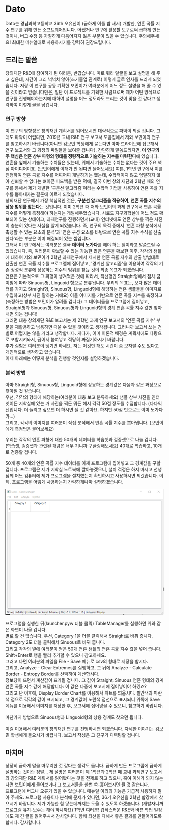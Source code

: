 # Dato
 Dato는 경남과학고등학교 36th 오유신이 (급하게 이틀 밤 새서) 개발한, 연흔 곡률 지수 연구를 위해 만든 소프트웨어입니다. 어쨌거나 연구에 활용할 도구로써 급하게 만든 것이니, 버그 수정 등 자잘하게 다듬어지지 않은 부분이 있을 수 있습니다. 주의해주세요! 최대한 메뉴얼대로 사용하시기를 강력히 권장드립니다.
 
## 드리는 말씀
 창의재단 R&E에 참여하게 된 여러분, 반갑습니다. 따로 뭐라 얼굴을 보고 설명을 해 주고 싶은데, 시간이 그리 넉넉치 않아(조기졸업 관계로) 이렇게 글로 인사를 드리게 되었습니다. 저랑 이 연구를 공동 기획한 보민이가 여러분에게 어느 정도 설명을 해 줄 수 있을 것이라고 믿습니다만은, 일단 이 프로젝트를 기획한 사람으로써 제가 어떤 방식으로 연구를 진행해야하는지에 대하여 설명을 어느 정도라도 드리는 것이 맞을 것 같다고 생각하여 이렇게 글을 남깁니다.
 
### 연구 방향
 이 연구의 방향성은 창의재단 계획서를 읽어보시면 대략적으로 파악이 되실 겁니다. 그래도 파악이 어렵다면, 2019년 교내 R&E 연구 보고서 모음집에서 저와 보민이의 연구를 참고하시기 바랍니다(아니면 김보민 학생에게 묻는다면 아마 드라이브에 접근해서 연구 보고서와 그 과정의 파일들을 보여줄 겁니다). 간단하게 말씀드리자면, **이 연구의 주 핵심은 연흔 상부 파형의 형태를 정량적으로 기술하는 지수를 마련한다**에 있습니다. 연흔을 옆에서 기술하는 수치들은 있는데, 위에서 기술하는 수치는 없다는 것이 주요 핵심 아이디어이죠. (보민이에게 이해가 안 된다면 물어보세요) 여튼, 1학년 연구에서 이를 진행하여 연흔 곡률 지수를 어찌어찌 개발하기는 했는데, 수학적이지 않고 엄밀하지 않아 신뢰할 수 없다는 뼈아픈 피드백을 받은 덕에, 결국 이번 창의 재단과 2학년 때의 연구를 통해서 제가 개발한 '구분선 알고리즘'이라는 수학적 기법을 사용하여 연흔 곡률 지수를 뽑아내자는 결론에 이르게 되었습니다.
<br>
  창의재단 연구에서 가장 핵심적인 것은, **구분선 알고리즘을 적용하여, 연흔 곡률 지수의 상응 범위를 찾는다**는 것입니다. 이미 2학년 때 저와 보민이의 과제 연구에서 연흔 곡률 지수를 어떻게 측정해야 하는지는 개발해두었습니다. 시료도 지구과학실에 어느 정도 확보되어 있는 상태이고, 과제연구를 진행하면서(교내) 인터넷에도 연흔 상부를 찍은 사진이 충분히 있다는 사실을 알게 되었습니다. 즉, 연구의 목적 중에서 '연흔 파형 분석에서 측정할 수 있는 요소의 분석'과 '연흔 구성 요소를 바탕으로 연흔 곡률 지수 수식을 산출한다'라는 부분은 이미 해결되어 있는 셈입니다.
  <br>
 그래서 이 연구에서는 여러분은 결국 **데이터 노가다**를 해야 하는 셈이라고 말씀드릴 수 있겠습니다. 즉, 여러분이 확보할 수 있는 가능한 많은 연흔을 확보한 이후, 각각의 샘플에 대하여 저와 보민이가 2학년 과제연구에서 제시한 연흔 곡률 지수의 산출 방법대로 산출한 연흔 곡률 지수를 프로그램에 집어넣고, '경계선 알고리즘'을 이용하여 각각의 기존 정성적 분류에 상응하는 지수의 범위를 찾늕 것이 최종 목표가 되겠습니다.
 <br>
 연흔은 기본적으로 그 파형이 생겨먹은 것에 따라서, 직선형인 Straight형에서 점차 굽이침에 따라 Sinuous형, Linguoid 형으로 분류됩니다. 우리의 목표는, 보다 많은 데이터를 가지고 Straight형, Sinuous형, Linguoid형에 해당하는 연흔 샘플들을 이미지로 수집하고(상부 사진 말하는 거에요) 이들 이미지를 기반으로 연흔 곡률 지수를 측정하고(측정하는 방법은 보민이가 알려줄 겁니다) 그 데이터들을 프로그램에 집어넣고, Straight형과 Sinuous형, Sinuous형과 Linguoid형의 경계 연흔 곡률 지수 값만 찾아내면 되는 겁니다!
 <br>
 그러면 대충 창의재단 R&E 보고서는 제 2학년 과제 연구 보고서의 '연흔 곡률 지수' 부분을 재활용하고 남용하면 때울 수 있을 것이라고 생각됩니다. 그러니까 보고서 쓰는 건 별로 어렵지는 않을 거라고 생각합니다. 게다가, 이미 이론적 배경은 계획서에도 다량으로 포함시켜놔서, 긁어서 붙여넣고 적당히 짜집기하시기 바랍니다.
 <br>
 추가 실험은 여러분이 땡기면 하세요. 저는 이것만 해도 시간이 좀 모자랄 수도 있다고 개인적으로 생각하고 있습니다.
 <br>
 이제 아래에는 어떻게 분석을 진행할 것인지를 설명하겠습니다.
 <br>
 
### 분석 방법
 아마 Straight형, Sinuous형, Linguoid형에 상응하는 경계값은 다음과 같은 과정으로 찾아질 것 같습니다.<br>
 우선, 각각의 형태에 해당하는(여러분이 대충 보고 분류하세요) 샘플 상부 사진을 인터넷이든 지학실에 있는 거 사진을 찍든 뭐든 해서 각각 50점 정도를 수집합니다. (다다익선입니다. 더 늘리고 싶으면 더 하시면 될 것 같아요. 하지만 50점 만으로도 이미 노가다가...)<br>
 그리고, 각각의 이미지를 여러분이 직접 분석해서 연흔 곡률 지수를 뽑아냅니다. (보민이에게 측정법은 물어보세요)<br>
 
 우리는 각각의 연흔 파형에 대한 50개의 데이터를 학습셋과 검증셋으로 나눌 겁니다. (학습셋, 검증셋과 관련된 개념은 너무 기니까 구글링해보세요)
 40개로 학습하고, 10개로 검증할 겁니다.
 
 50개 중 40개의 연흔 곡률 지수 데이터를 이제 프로그램에 집어넣고 그 경계값을 구할 겁니다. 프로그램은 제가 지학실 노트북에 깔아놓겠으니, 설치 걱정은 하지 마시고 선생님께 어느 컴퓨터에 제가 프로그램을 설치했는지 확인하시고 사용하시면 되겠습니다. 이제, 프로그램을 어떻게 사용하는지 간략하게나마 설명하겠습니다.<br>
 
 ![이미지](res/image.PNG)

 프로그램을 실행한 뒤(launcher.pyw 더블 클릭) TableManager를 실행하면 위와 같은 화면이 나올 겁니다.<br>
 별로 할 건 없습니다. 우선, Category 1을 더블 클릭해서 Straight로 바꿔 줍니다. Category 2도 더블 클릭해서 Sinuous로 바꿔 줍니다.<br>
 그리고 각각의 열에 여러분이 얻은 50개 연흔 샘플의 연흔 곡률 지수 값을 넣어 줍니다. Shift+Enter로 행을 빨리 추가할 수 있으니 참고하세요.<br>
 그러고 나면 여러분의 파일을 File - Save 메뉴로 csv의 형태로 저장을 합시다.<br>
 그리고, Analyze - Clear Extremes를 실행하고, 그 뒤에 Analyze - Calculate Border - Entropy Border를 선택하여 계산합시다.<br>
 정보창이 뜨면서 계산값이 표기될 겁니다. 그 값이 Straight, Sinuous 연흔 형태의 경계 연흔 곡률 지수 값에 해당합니다: 이 값은 나중에 보고서에 집어넣어야 하겠죠?<br>
 그리고 난 이후에, Display Border Chart를 이용해서 차트를 띄웁시다. 빨간색과 파란색 점으로 각각의 값이 표시되고, 그 경계값이 노란색 점선으로 표시되니 위쪽에 Save 메뉴를 이용해서 이미지를 저장한 후, 보고서에 집어넣을 수 있으니, 참고하기 바랍니다.<br>
 <br>
 마찬가지 방법으로 Sinuous형과 Linguoid형의 상응 경계도 찾으면 됩니다.<br>
 <br>
 이걸 이용해서 여러분의 창의재단 연구를 진행하시면 되겠습니다. 자세한 이야기는 김보민 학생에게 들으시기 바랍니다. 보고서 작성은 그 친구가 디렉팅할 겁니다.
 
## 마치며
 상당히 급하게 말을 마무리한 것 같다는 생각도 듭니다. 급하게 만든 프로그램에 급하게 설명하는 것이란 정말... 제 설명은 여러분이 제 1학년과 2학년 때 교내 과제연구 보고서와 창의재단 R&E 계획서를 읽어봤다는 것을 전제로 하고 있으니, 혹여 이해가 되지 않는다면 보민이에게 물어보거나 그 보고서들을 한번 쓱-훑어보시면 될 것 같습니다.<br>
 프로그램에 버그나 오류가 있을 수 있습니다. 매뉴얼 이외의 기능은 가급적 사용하지 말아 주세요. 프로그램 사용이나 분석에 문제가 있다면, 36기 오유신을 2학년 합강에서 찾으시기 바랍니다. 제가 가능한 힘 닿는데까지는 도울 수 있도록 하겠습니다. (개발자니까 프로그램 유지-보수는 해야 하니까요)
 1학년 여러분! 갑작스러운 R&E와 바쁜 학업 일정에도 제 긴 글을 읽어주셔서 감사합니다. 함께 최선을 다해서 좋은 결과를 만들어가도록 합시다. 감사합니다.
